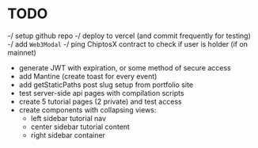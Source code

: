 # TODO

-/ setup github repo
-/ deploy to vercel (and commit frequently for testing)
-/ add `Web3Modal` 
-/ ping ChiptosX contract to check if user is holder (if on mainnet)
- generate JWT with expiration, or some method of secure access
- add Mantine (create toast for every event)
- add getStaticPaths post slug setup from portfolio site
- test server-side api pages with compilation scripts
- create 5 tutorial pages (2 private) and test access
- create components with collapsing views:
  - left sidebar tutorial nav
  - center sidebar tutorial content
  - right sidebar container